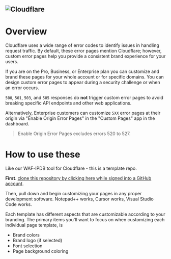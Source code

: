 ## ![Cloudflare](https://asset.brandfetch.io/idJ3Cg8ymG/idN3oIY8Ao.svg)
# Overview

Cloudflare uses a wide range of error codes to identify issues in handling request traffic. By default, these error pages mention Cloudflare; however, custom error pages help you provide a consistent brand experience for your users. 

If you are on the Pro, Business, or Enterprise plan you can customize and brand these pages for your whole account or for specific domains. You can design custom error pages to appear during a security challenge or when an error occurs.

`500`, `501`, `503`, and `505` responses do **not** trigger custom error pages to avoid breaking specific API endpoints and other web applications.

Alternatively, Enterprise customers can customize `5XX` error pages at their origin via "Enable Origin Error Pages" in the "Custom Pages" app in the dashboard.

> Enable Origin Error Pages excludes errors 520 to 527.

# How to use these
Like our WAF-IPDB tool for Cloudflare - this is a template repo. 

**First**. [clone this repository by clicking here while signed into a GitHub account](https://github.com/new?template_name=CloudflareVanityPages&template_owner=BeeHiveCyberSecurity).

Then, pull down and begin customizing your pages in any proper development software. 
Notepad++ works, Cursor works, Visual Studio Code works.

Each template has different aspects that are customizable according to your branding. The primary items you'll want to focus on when customizing each individual page template, is
- Brand colors
- Brand logo (if selected)
- Font selection
- Page background coloring
